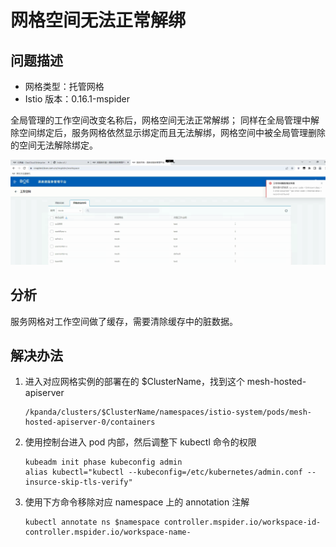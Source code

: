 # 网格空间无法正常解绑

## 问题描述

- 网格类型：托管网格
- Istio 版本：0.16.1-mspider

全局管理的工作空间改变名称后，网格空间无法正常解绑；
同样在全局管理中解除空间绑定后，服务网格依然显示绑定而且无法解绑，网格空间中被全局管理删除的空间无法解除绑定。

![unbind error](../images/unbind-error.png)

## 分析

服务网格对工作空间做了缓存，需要清除缓存中的脏数据。

## 解决办法

1. 进入对应网格实例的部署在的 $ClusterName，找到这个 mesh-hosted-apiserver

    ```text
    /kpanda/clusters/$ClusterName/namespaces/istio-system/pods/mesh-hosted-apiserver-0/containers
    ```

1. 使用控制台进入 pod 内部，然后调整下 kubectl 命令的权限

    ```shell
    kubeadm init phase kubeconfig admin
    alias kubectl="kubectl --kubeconfig=/etc/kubernetes/admin.conf --insurce-skip-tls-verify"
    ```

1. 使用下方命令移除对应 namespace 上的 annotation 注解

    ```shell
    kubectl annotate ns $namespace controller.mspider.io/workspace-id- controller.mspider.io/workspace-name-
    ```
